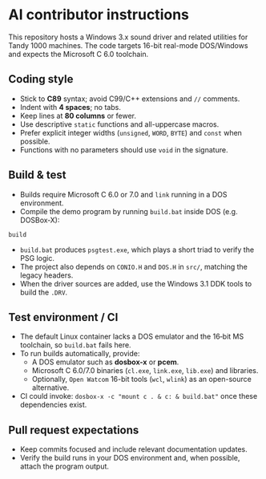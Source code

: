 # AI contributor instructions

This repository hosts a Windows 3.x sound driver and related utilities for Tandy 1000 machines.
The code targets 16-bit real-mode DOS/Windows and expects the Microsoft C 6.0 toolchain.

## Coding style
- Stick to **C89** syntax; avoid C99/C++ extensions and `//` comments.
- Indent with **4 spaces**; no tabs.
- Keep lines at **80 columns** or fewer.
- Use descriptive `static` functions and all-uppercase macros.
- Prefer explicit integer widths (`unsigned`, `WORD`, `BYTE`) and `const` when possible.
- Functions with no parameters should use `void` in the signature.

## Build & test
- Builds require Microsoft C 6.0 or 7.0 and `link` running in a DOS environment.
- Compile the demo program by running `build.bat` inside DOS (e.g. DOSBox‑X):

```
build
```

- `build.bat` produces `psgtest.exe`, which plays a short triad to verify the PSG logic.
- The project also depends on `CONIO.H` and `DOS.H` in `src/`, matching the legacy headers.
- When the driver sources are added, use the Windows 3.1 DDK tools to build the `.DRV`.

## Test environment / CI
- The default Linux container lacks a DOS emulator and the 16‑bit MS toolchain, so `build.bat` fails here.
- To run builds automatically, provide:
  - A DOS emulator such as **dosbox-x** or **pcem**.
  - Microsoft C 6.0/7.0 binaries (`cl.exe`, `link.exe`, `lib.exe`) and libraries.
  - Optionally, `Open Watcom` 16-bit tools (`wcl`, `wlink`) as an open-source alternative.
- CI could invoke: `dosbox-x -c "mount c . & c: & build.bat"` once these dependencies exist.

## Pull request expectations
- Keep commits focused and include relevant documentation updates.
- Verify the build runs in your DOS environment and, when possible, attach the program output.

